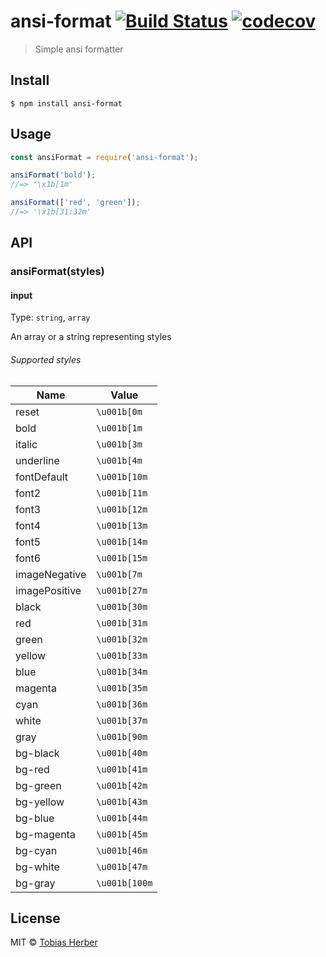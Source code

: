 # ansi-format [![Build Status](https://travis-ci.org/herber/ansi-format.svg?branch=master)](https://travis-ci.org/herber/ansi-format) [![codecov](https://codecov.io/gh/herber/ansi-format/branch/master/graph/badge.svg)](https://codecov.io/gh/herber/ansi-format)

> Simple ansi formatter

## Install

```
$ npm install ansi-format
```

## Usage

```js
const ansiFormat = require('ansi-format');

ansiFormat('bold');
//=> '\x1b[1m'

ansiFormat(['red', 'green']);
//=> '\x1b[31;32m'
```

## API

### ansiFormat(styles)

#### input

Type: `string`, `array`

An array or a string representing styles

###### Supported styles

| Name | Value |
| --- | --- |
| reset | `\u001b[0m` |
| bold | `\u001b[1m` |
| italic | `\u001b[3m` |
| underline | `\u001b[4m` |
| fontDefault | `\u001b[10m` |
| font2 | `\u001b[11m` |
| font3 | `\u001b[12m` |
| font4 | `\u001b[13m` |
| font5 | `\u001b[14m` |
| font6 | `\u001b[15m` |
| imageNegative | `\u001b[7m` |
| imagePositive | `\u001b[27m` |
| black | `\u001b[30m` |
| red | `\u001b[31m` |
| green | `\u001b[32m` |
| yellow | `\u001b[33m` |
| blue | `\u001b[34m` |
| magenta | `\u001b[35m` |
| cyan | `\u001b[36m` |
| white | `\u001b[37m` |
| gray | `\u001b[90m` |
| bg-black | `\u001b[40m` |
| bg-red | `\u001b[41m` |
| bg-green | `\u001b[42m` |
| bg-yellow | `\u001b[43m` |
| bg-blue | `\u001b[44m` |
| bg-magenta | `\u001b[45m` |
| bg-cyan | `\u001b[46m` |
| bg-white | `\u001b[47m` |
| bg-gray | `\u001b[100m` |

## License

MIT © [Tobias Herber](http://tobihrbr.com)
